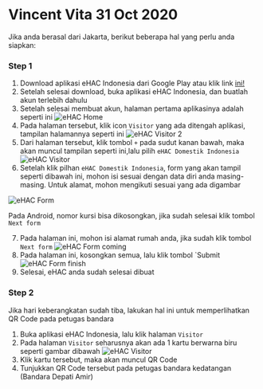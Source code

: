 # Vincent Vita 31 Oct 2020


Jika anda berasal dari Jakarta, berikut beberapa hal yang perlu anda siapkan:

### Step 1
1. Download aplikasi eHAC Indonesia dari Google Play atau klik link [ini!](https://play.google.com/store/apps/details?id=com.kemenkes.inahac&hl=en_US&gl=US)
2. Setelah selesai download, buka aplikasi eHAC Indonesia, dan buatlah akun terlebih dahulu
3. Setelah selesai membuat akun, halaman pertama aplikasinya adalah seperti ini
![eHAC Home](/images/photo6098319176650304252.jpg)
4. Pada halaman tersebut, klik icon `Visitor` yang ada ditengah aplikasi, tampilan halamannya seperti ini
![eHAC Visitor 2](/images/v4.jpg)
5. Dari halaman tersebut, klik tombol `+` pada sudut kanan bawah, maka akan muncul tampilan seperti ini,lalu pilih `eHAC Domestik Indonesia`
![eHAC Visitor](/images/v3.jpg)
6. Setelah klik pilhan `eHAC Domestik Indonesia`, form yang akan tampil seperti dibawah ini, mohon isi sesuai dengan data diri anda masing-masing.
Untuk alamat, mohon mengikuti sesuai yang ada digambar

![eHAC Form](/images/photo6098319176650304251.jpg)

Pada Android, nomor kursi bisa dikosongkan, jika sudah selesai klik tombol `Next form`

7. Pada halaman ini, mohon isi alamat rumah anda, jika sudah klik tombol `Next form`
![eHAC Form coming](/images/photo6098319176650304256.jpg)
8. Pada halaman ini, kosongkan semua, lalu klik tombol `Submit
![eHAC Form finish](/images/photo6098319176650304255.jpg)
9. Selesai, eHAC anda sudah selesai dibuat

### Step 2
Jika hari keberangkatan sudah tiba, lakukan hal ini untuk memperlihatkan QR Code pada petugas bandara

1. Buka aplikasi eHAC Indonesia, lalu klik halaman `Visitor`
2. Pada halaman `Visitor` seharusnya akan ada 1 kartu berwarna biru seperti gambar dibawah
![eHAC Visitor](/images/v5.jpg)
3. Klik kartu tersebut, maka akan muncul QR Code
4. Tunjukkan QR Code tersebut pada petugas bandara kedatangan (Bandara Depati Amir)

